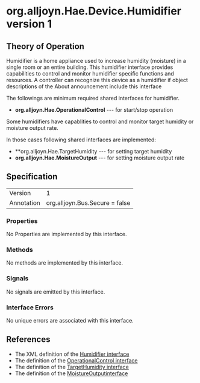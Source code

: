 # org.alljoyn.Hae.Device.Humidifier version 1

## Theory of Operation

Humidifier is a home appliance used to increase humidity (moisture) in a single
room or an entire building. This humidifier interface provides capabilities to
control and monitor humidifier specific functions and resources. A controller
can recognize this device as a humidifier if object descriptions of the About
announcement include this interface

The followings are minimum required shared interfaces for humidifier.
  * **org.alljoyn.Hae.OperationalControl** --- for start/stop operation

Some humidifiers have capablities to control and monitor target humidity or
moisture output rate.

In those cases following shared interfaces are implemented:

  * **org.alljoyn.Hae.TargetHumidity --- for setting target humidity
  * **org.alljoyn.Hae.MoistureOutput** --- for setting moisture output rate

## Specification

|            |                                                                |
|------------|----------------------------------------------------------------|
| Version    | 1                                                              |
| Annotation | org.alljoyn.Bus.Secure = false                                 |

### Properties

No Properties are implemented by this interface.

### Methods

No methods are implemented by this interface.

### Signals

No signals are emitted by this interface.

### Interface Errors

No unique errors are associated with this interface.

## References

  * The XML definition of the [Humidifier interface](Humidifier-v1.xml)
  * The definition of the [OperationalControl interface](/org.alljoyn.Hae/OperationalControl-v1)
  * The definition of the [TargetHumidity interface](/org.alljoyn.Hae/TargetHumidity-v1)
  * The definition of the [MoistureOutputinterface](/org.alljoyn.Hae/MoistureOutput-v1)
